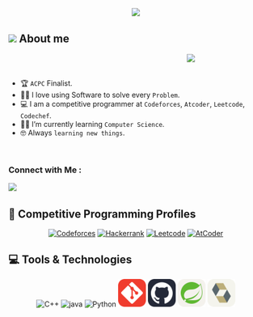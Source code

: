 
<!-- Typing SVG by DenverCoder1 - https://github.com/DenverCoder1/readme-typing-svg -->
<p align="center">
  <a href="https://github.com/DenverCoder1/readme-typing-svg"><img src="https://readme-typing-svg.herokuapp.com/?lines=Computer%20science%20Student;Always%20learning%20new%20things&font=Fira%20Code&center=true&width=440&height=45&color=f75c7e&vCenter=true&size=22"></a>
</p> 

## <img src = "https://i.pinimg.com/originals/3f/7e/4e/3f7e4eff7c96e9fe4b8b4b1ff3f7bdb5.gif" width = 6.5%> About me
<img align="right" src="https://user-images.githubusercontent.com/60513866/193420194-36d02223-e2b7-4f5b-9327-6a331b842456.gif" width=30%>



<br><br>
- :trophy: `ACPC` Finalist.
- :technologist: I love using Software to solve every `Problem`.
- :computer: I am a competitive programmer at `Codeforces`, `Atcoder`, `Leetcode`, `Codechef`.
- :student: I’m currently learning `Computer Science`.
- :nerd_face: Always `learning new things`.
<br>


### Connect with Me :

<a href="https://linkedin.com/in/ahmed-yahia-41aa7a244/" target="_blank"><img src="https://img.shields.io/badge/-Ahmed%20Yahia-0077B5?style=for-the-badge&logo=Linkedin&logoColor=white"/></a>

## 🤯 Competitive Programming Profiles
<p align="center">
     <a href="https://codeforces.com/profile/AhmedYahia"><img src="https://bit.ly/37EpMXq" width="50px" title="Codeforces" alt="Codeforces"/></a>
     <a href="https://www.hackerrank.com/ahmedyahia011461"><img src="https://bit.ly/3NbH5yd" width="50px" title="Hackerrrank" alt="Hackerrank"/></a>
     <a href="https://leetcode.com/AhmedYahia74"><img src="https://bit.ly/39YnDXx" width="50px" title="Leetcode" alt="Leetcode"/></a>
     <a href="https://atcoder.jp/users/AhmedYahia"><img src="https://bit.ly/3Ne9x2G" width="50px" title="AtCoder" alt="AtCoder"/></a>
</p>

## 💻 Tools & Technologies
<p align="center">
    <img src="https://bit.ly/37Epy2y" alt="C++" width="60px" title="C++"> 
    <img src="https://skillicons.dev/icons?i=java" alt="java" width="55px" title="Java">
    <img src="https://bit.ly/3stK11q" alt="Python" width="55px" title="Python"> 
    <img src="https://github.com/tandpfun/skill-icons/blob/main/icons/Git.svg" alt="Git" width="55px" title="Git">
<!--     <img src="https://bit.ly/3yvoEjR" alt="Git" width="55px" title="Git"> -->
    <img src="https://github.com/tandpfun/skill-icons/blob/main/icons/Github-Dark.svg" alt="GitHub" width="55px" title="GitHub"> 
  <img src="https://github.com/tandpfun/skill-icons/blob/main/icons/Spring-Light.svg" alt="Spring" width="55px" title="Spring">
    <img src="https://github.com/tandpfun/skill-icons/blob/main/icons/Hibernate-Light.svg" alt="Hibernate" width="55px" title="Hibernate">
<!--   <img src="https://github.com/tandpfun/skill-icons/blob/main/icons/Spring-Light.svg" alt="Spring" width="55px" title="Spring">  -->

</p>
